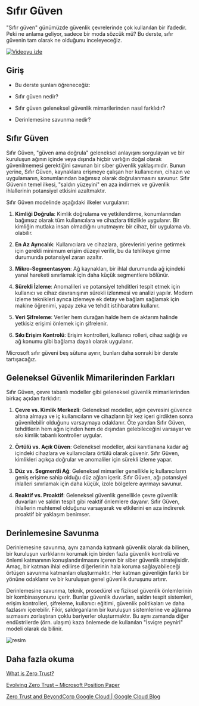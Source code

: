 # Sıfır Güven

"Sıfır güven" günümüzde güvenlik çevrelerinde çok kullanılan bir ifadedir. Peki ne anlama geliyor, sadece bir moda sözcük mü? Bu derste, sıfır güvenin tam olarak ne olduğunu inceleyeceğiz.

[![Videoyu izle](images/1-5_placeholder.png)](https://learn-video.azurefd.net/vod/player?id=ee1551cc-e7a5-4db6-a897-c286abe68a69)

## Giriş

 - Bu derste şunları öğreneceğiz:
   
   
 - Sıfır güven nedir?

   
  

 - Sıfır güven geleneksel güvenlik mimarilerinden nasıl farklıdır?

   
   

 - Derinlemesine savunma nedir?

## Sıfır Güven

Sıfır Güven, "güven ama doğrula" geleneksel anlayışını sorgulayan ve bir kuruluşun ağının içinde veya dışında hiçbir varlığın doğal olarak güvenilmemesi gerektiğini savunan bir siber güvenlik yaklaşımıdır. Bunun yerine, Sıfır Güven, kaynaklara erişmeye çalışan her kullanıcının, cihazın ve uygulamanın, konumlarından bağımsız olarak doğrulanmasını savunur. Sıfır Güvenin temel ilkesi, "saldırı yüzeyini" en aza indirmek ve güvenlik ihlallerinin potansiyel etkisini azaltmaktır.

Sıfır Güven modelinde aşağıdaki ilkeler vurgulanır:

1. **Kimliği Doğrula**: Kimlik doğrulama ve yetkilendirme, konumlarından bağımsız olarak tüm kullanıcılara ve cihazlara titizlikle uygulanır. Bir kimliğin mutlaka insan olmadığını unutmayın: bir cihaz, bir uygulama vb. olabilir.

2. **En Az Ayrıcalık**: Kullanıcılara ve cihazlara, görevlerini yerine getirmek için gerekli minimum erişim düzeyi verilir, bu da tehlikeye girme durumunda potansiyel zararı azaltır.

3. **Mikro-Segmentasyon**: Ağ kaynakları, bir ihlal durumunda ağ içindeki yanal hareketi sınırlamak için daha küçük segmentlere bölünür.

4. **Sürekli İzleme**: Anomalileri ve potansiyel tehditleri tespit etmek için kullanıcı ve cihaz davranışının sürekli izlenmesi ve analizi yapılır. Modern izleme teknikleri ayrıca izlemeye ek detay ve bağlam sağlamak için makine öğrenimi, yapay zeka ve tehdit istihbaratını kullanır.

5. **Veri Şifreleme**: Veriler hem durağan halde hem de aktarım halinde yetkisiz erişimi önlemek için şifrelenir.

6. **Sıkı Erişim Kontrolü**: Erişim kontrolleri, kullanıcı rolleri, cihaz sağlığı ve ağ konumu gibi bağlama dayalı olarak uygulanır.

Microsoft sıfır güveni beş sütuna ayırır, bunları daha sonraki bir derste tartışacağız.

## Geleneksel Güvenlik Mimarilerinden Farkları

Sıfır Güven, çevre tabanlı modeller gibi geleneksel güvenlik mimarilerinden birkaç açıdan farklıdır:

1. **Çevre vs. Kimlik Merkezli**: Geleneksel modeller, ağın çevresini güvence altına almaya ve iç kullanıcıların ve cihazların bir kez içeri girdikten sonra güvenilebilir olduğunu varsaymaya odaklanır. Öte yandan Sıfır Güven, tehditlerin hem ağın içinden hem de dışından gelebileceğini varsayar ve sıkı kimlik tabanlı kontroller uygular.

2. **Örtülü vs. Açık Güven**: Geleneksel modeller, aksi kanıtlanana kadar ağ içindeki cihazlara ve kullanıcılara örtülü olarak güvenir. Sıfır Güven, kimlikleri açıkça doğrular ve anomaliler için sürekli izleme yapar.

3. **Düz vs. Segmentli Ağ**: Geleneksel mimariler genellikle iç kullanıcıların geniş erişime sahip olduğu düz ağları içerir. Sıfır Güven, ağı potansiyel ihlalleri sınırlamak için daha küçük, izole bölgelere ayırmayı savunur.

4. **Reaktif vs. Proaktif**: Geleneksel güvenlik genellikle çevre güvenlik duvarları ve saldırı tespit gibi reaktif önlemlere dayanır. Sıfır Güven, ihlallerin muhtemel olduğunu varsayarak ve etkilerini en aza indirerek proaktif bir yaklaşım benimser.

## Derinlemesine Savunma

Derinlemesine savunma, aynı zamanda katmanlı güvenlik olarak da bilinen, bir kuruluşun varlıklarını korumak için birden fazla güvenlik kontrolü ve önlemi katmanının konuşlandırılmasını içeren bir siber güvenlik stratejisidir. Amaç, bir katman ihlal edilirse diğerlerinin hala koruma sağlayabileceği örtüşen savunma katmanları oluşturmaktır. Her katman güvenliğin farklı bir yönüne odaklanır ve bir kuruluşun genel güvenlik duruşunu artırır.

Derinlemesine savunma, teknik, prosedürel ve fiziksel güvenlik önlemlerinin bir kombinasyonunu içerir. Bunlar güvenlik duvarları, saldırı tespit sistemleri, erişim kontrolleri, şifreleme, kullanıcı eğitimi, güvenlik politikaları ve daha fazlasını içerebilir. Fikir, saldırganların bir kuruluşun sistemlerine ve ağlarına sızmasını zorlaştıran çoklu bariyerler oluşturmaktır. Bu aynı zamanda diğer endüstrilerde (örn. ulaşım) kaza önlemede de kullanılan "İsviçre peyniri" modeli olarak da bilinir.

![resim](/images/swisscheese.png)

## Daha fazla okuma

[What is Zero Trust?](https://learn.microsoft.com/security/zero-trust/zero-trust-overview?WT.mc_id=academic-96948-sayoung)

[Evolving Zero Trust – Microsoft Position Paper](https://query.prod.cms.rt.microsoft.com/cms/api/am/binary/RWJJdT?WT.mc_id=academic-96948-sayoung)

[Zero Trust and BeyondCorp Google Cloud | Google Cloud Blog](https://cloud.google.com/blog/topics/developers-practitioners/zero-trust-and-beyondcorp-google-cloud)
